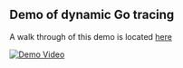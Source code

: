 ## Demo of dynamic Go tracing

A walk through of this demo is located [here](https://docs.pixielabs.ai/tutorials/simple-go-tracing)

[![Demo Video](https://www.youtube.com/watch?v=aH7PHSsiIPM/0.jpg)](https://www.youtube.com/watch?v=aH7PHSsiIPM)
